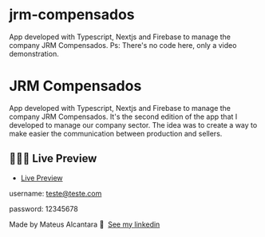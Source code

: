 # jrm-compensados
App developed with Typescript, Nextjs and Firebase to manage the company JRM Compensados. Ps: There's no code here, only a video demonstration.

# JRM Compensados

App developed with Typescript, Nextjs and Firebase to manage the company JRM Compensados.  It's the second edition of the app that I developed to manage our company sector. The idea was to create a way to make easier the communication between production and sellers.

## 👨🏻‍💻 Live Preview

- [Live Preview](https://jrm-app-live-preview.vercel.app/)

username: teste@teste.com

password: 12345678

Made by Mateus Alcantara 👋 &nbsp;[See my linkedin](https://www.linkedin.com/in/mat-alcantara/)
